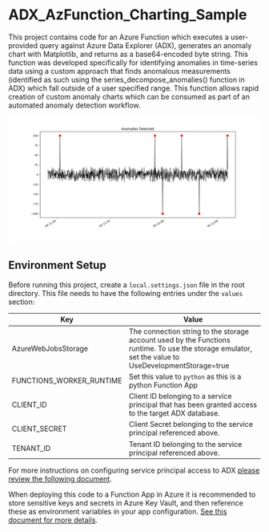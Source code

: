 # ADX_AzFunction_Charting_Sample

This project contains code for an Azure Function which executes a user-provided query against Azure Data Explorer (ADX), generates an anomaly chart with Matplotlib, and returns as a base64-encoded byte string. This function was developed specifically for identifying anomalies in time-series data using a custom approach that finds anomalous measurements (identified as such using the series_decompose_anomalies() function in ADX) which fall outside of a user specified range. This function allows rapid creation of custom anomaly charts which can be consumed as part of an automated anomaly detection workflow.

![Sample Anomaly Chart](img/anomaly_chart.jpg?raw=true "ADX Anomaly Chart")

## Environment Setup
Before running this project, create a `local.settings.json` file in the root directory. This file needs to have the following entries under the `values` section:

| Key                                 | Value                                    |
|-------------------------------------|------------------------------------------|
| AzureWebJobsStorage                 | The connection string to the storage account used by the Functions runtime.  To use the storage emulator, set the value to UseDevelopmentStorage=true |
| FUNCTIONS_WORKER_RUNTIME            | Set this value to `python` as this is a python Function App |
| CLIENT_ID | Client ID belonging to a service principal that has been granted access to the target ADX database. |
| CLIENT_SECRET     | Client Secret belonging to the service principal referenced above. |
| TENANT_ID     | Tenant ID belonging to the service principal referenced above. |

For more instructions on configuring service principal access to ADX [please review the following document](https://docs.microsoft.com/en-us/azure/data-explorer/manage-database-permissions).

When deploying this code to a Function App in Azure it is recommended to store sensitive keys and secrets in Azure Key Vault, and then reference these as environment variables in your app configuration. [See this document for more details](https://docs.microsoft.com/en-us/azure/app-service/app-service-key-vault-references).